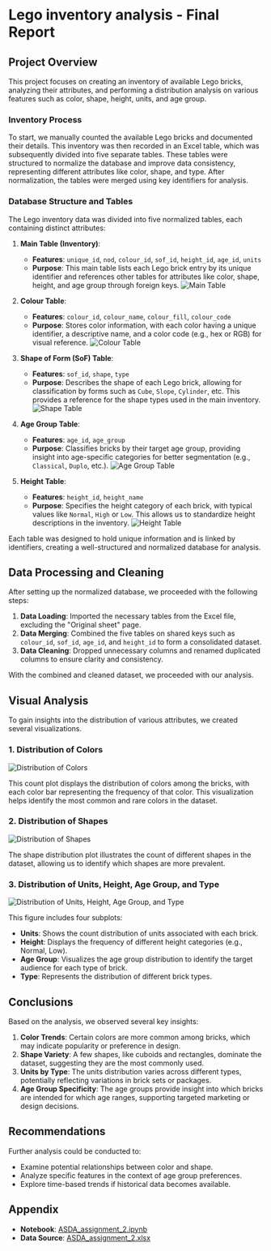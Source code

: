 # Lego inventory analysis - Final Report

## Project Overview

This project focuses on creating an inventory of available Lego bricks, analyzing their attributes, and performing a distribution analysis on various features such as color, shape, height, units, and age group.

### Inventory Process

To start, we manually counted the available Lego bricks and documented their details. This inventory was then recorded in an Excel table, which was subsequently divided into five separate tables. These tables were structured to normalize the database and improve data consistency, representing different attributes like color, shape, and type. After normalization, the tables were merged using key identifiers for analysis.

### Database Structure and Tables

The Lego inventory data was divided into five normalized tables, each containing distinct attributes:

1. **Main Table (Inventory)**:
   - **Features**: `unique_id`, `nod`, `colour_id`, `sof_id`, `height_id`, `age_id`, `units`
   - **Purpose**: This main table lists each Lego brick entry by its unique identifier and references other tables for attributes like color, shape, height, and age group through foreign keys.
   ![Main Table](main_table_table.png)

2. **Colour Table**:
   - **Features**: `colour_id`, `colour_name`, `colour_fill`, `colour_code`
   - **Purpose**: Stores color information, with each color having a unique identifier, a descriptive name, and a color code (e.g., hex or RGB) for visual reference.
   ![Colour Table](colour_table.png)

3. **Shape of Form (SoF) Table**:
   - **Features**: `sof_id`, `shape`, `type`
   - **Purpose**: Describes the shape of each Lego brick, allowing for classification by forms such as `Cube`, `Slope`, `Cylinder`, etc. This provides a reference for the shape types used in the main inventory.
   ![Shape Table](shape_table.png)

4. **Age Group Table**:
   - **Features**: `age_id`, `age_group`
   - **Purpose**: Classifies bricks by their target age group, providing insight into age-specific categories for better segmentation (e.g., `Classical`, `Duplo`, etc.).
   ![Age Group Table](age_group_table.png)

5. **Height Table**:
   - **Features**: `height_id`, `height_name`
   - **Purpose**: Specifies the height category of each brick, with typical values like `Normal`, `High` or `Low`. This allows us to standardize height descriptions in the inventory.
   ![Height Table](height_table.png)

Each table was designed to hold unique information and is linked by identifiers, creating a well-structured and normalized database for analysis.

## Data Processing and Cleaning

After setting up the normalized database, we proceeded with the following steps:

1. **Data Loading**: Imported the necessary tables from the Excel file, excluding the "Original sheet" page.
2. **Data Merging**: Combined the five tables on shared keys such as `colour_id`, `sof_id`, `age_id`, and `height_id` to form a consolidated dataset.
3. **Data Cleaning**: Dropped unnecessary columns and renamed duplicated columns to ensure clarity and consistency.

With the combined and cleaned dataset, we proceeded with our analysis.

## Visual Analysis

To gain insights into the distribution of various attributes, we created several visualizations.

### 1. Distribution of Colors

![Distribution of Colors](distribution_of_colors.png)

This count plot displays the distribution of colors among the bricks, with each color bar representing the frequency of that color. This visualization helps identify the most common and rare colors in the dataset.

### 2. Distribution of Shapes

![Distribution of Shapes](distribution_of_shapes.png)

The shape distribution plot illustrates the count of different shapes in the dataset, allowing us to identify which shapes are more prevalent.

### 3. Distribution of Units, Height, Age Group, and Type

![Distribution of Units, Height, Age Group, and Type](distribution_of_units_height_age_type.png)

This figure includes four subplots:
- **Units**: Shows the count distribution of units associated with each brick.
- **Height**: Displays the frequency of different height categories (e.g., Normal, Low).
- **Age Group**: Visualizes the age group distribution to identify the target audience for each type of brick.
- **Type**: Represents the distribution of different brick types.

## Conclusions

Based on the analysis, we observed several key insights:

1. **Color Trends**: Certain colors are more common among bricks, which may indicate popularity or preference in design.
2. **Shape Variety**: A few shapes, like cuboids and rectangles, dominate the dataset, suggesting they are the most commonly used.
3. **Units by Type**: The units distribution varies across different types, potentially reflecting variations in brick sets or packages.
4. **Age Group Specificity**: The age groups provide insight into which bricks are intended for which age ranges, supporting targeted marketing or design decisions.

## Recommendations

Further analysis could be conducted to:

- Examine potential relationships between color and shape.
- Analyze specific features in the context of age group preferences.
- Explore time-based trends if historical data becomes available.

## Appendix

- **Notebook**: [ASDA_assignment_2.ipynb](ASDA_assignment_2.ipynb)
- **Data Source**: [ASDA_assignment_2.xlsx](ASDA_assignment_2.xlsx)